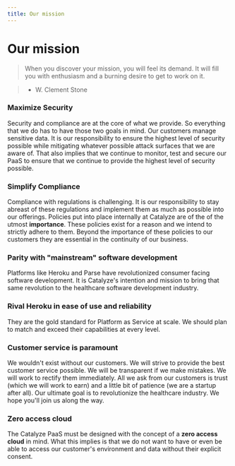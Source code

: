 ```yaml
---
title: Our mission
---
```


# Our mission

> When you discover your mission, you will feel its demand. It will fill you with enthusiasm and a burning desire to get to work on it.

> - W. Clement Stone


### Maximize Security
Security and compliance are at the core of what we provide. So everything that we do has to have those two goals in mind. Our customers manage sensitive data. It is our responsibility to ensure the highest level of security possible while mitigating whatever possible attack surfaces that we are aware of. That also implies that we continue to monitor, test and secure our PaaS to ensure that we continue to provide the highest level of security possible.

### Simplify Compliance
Compliance with regulations is challenging. It is our responsibility to stay abreast of these regulations and implement them as much as possible into our offerings. Policies put into place internally at Catalyze are of the of the utmost **importance**. These policies exist for a reason and we intend to strictly adhere to them. Beyond the importance of these policies to our customers they are essential in the continuity of our business.

### Parity with "mainstream" software development
Platforms like Heroku and Parse have revolutionized consumer facing software development. It is Catalyze's intention and mission to bring that same revolution to the healthcare software development industry.

### Rival Heroku in ease of use and reliability
They are the gold standard for Platform as Service at scale. We should plan to match and exceed their capabilities at every level.

### Customer service is paramount
We wouldn't exist without our customers. We will strive to provide the best customer service possible. We will be transparent if we make mistakes. We will work to rectify them immediately. All we ask from our customers is trust (which we will work to earn) and a little bit of patience (we are a startup after all). Our ultimate goal is to revolutionize the healthcare industry. We hope you'll join us along the way.

### Zero access cloud
The Catalyze PaaS must be designed with the concept of a **zero access cloud** in mind. What this implies is that we do not want to have or even be able to access our customer's environment and data without their explicit consent.